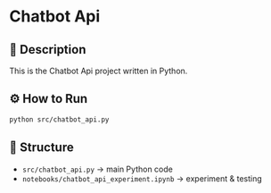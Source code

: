 # Chatbot Api

## 📌 Description
This is the Chatbot Api project written in Python.

## ⚙️ How to Run
```bash
python src/chatbot_api.py
```

## 📂 Structure
- `src/chatbot_api.py` → main Python code
- `notebooks/chatbot_api_experiment.ipynb` → experiment & testing

